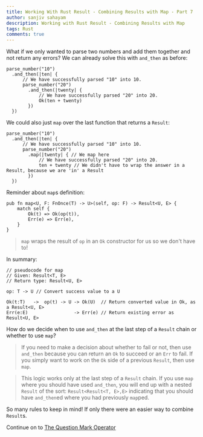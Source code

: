 ```yaml
---
title: Working With Rust Result - Combining Results with Map - Part 7
author: sanjiv sahayam
description: Working with Rust Result - Combining Results with Map
tags: Rust
comments: true
---
```


What if we only wanted to parse two numbers and add them together and not return any errors? We can already solve this with `and_then` as before:

```{.rust .scrollx}
parse_number("10")
  .and_then(|ten| {
      // We have successfully parsed "10" into 10.
      parse_number("20")
        .and_then(|twenty| {
            // We have successfully parsed "20" into 20.
            Ok(ten + twenty)
        })
  })
```

We could also just `map` over the last function that returns a `Result`:

```{.rust .scrollx}
parse_number("10")
  .and_then(|ten| {
      // We have successfully parsed "10" into 10.
      parse_number("20")
        .map(|twenty| { // We map here
            // We have successfully parsed "20" into 20.
            ten + twenty // We didn't have to wrap the answer in a Result, because we are 'in' a Result
        })
  })
```

Reminder about `map`s definition:

```{.rust .scrollx}
pub fn map<U, F: FnOnce(T) -> U>(self, op: F) -> Result<U, E> {
    match self {
        Ok(t) => Ok(op(t)),
        Err(e) => Err(e),
    }
}
```

> `map` wraps the result of `op` in an `Ok` constructor for us so we don't have to!

In summary:

```{.rust .scrollx}
// pseudocode for map
// Given: Result<T, E>
// Return type: Result<U, E>

op: T -> U // Convert success value to a U

Ok(t:T)   ->  op(t) -> U -> Ok(U)  // Return converted value in Ok, as a Result<U, E>
Err(e:E)                 -> Err(e) // Return existing error as Result<U, E>
```

How do we decide when to use `and_then` at the last step of a `Result` chain or whether to use `map`?

> If you need to make a decision about whether to fail or not, then use `and_then` because you
can return an `Ok` to succeed or an `Err` to fail. If you simply want to work on the `Ok` side of a previous `Result`, then use `map`.

> This logic works only at the last step of a `Result` chain. If you use `map` where you should have used `and_then`, you will end up with a nested `Result` of the sort: `Result<Result<T, E>,E>` indicating that you should have `and_then`ed where you had previously `map`ped.

So many rules to keep in mind! If only there were an easier way to combine `Result`s.

Continue on to [The Question Mark Operator](2024-01-24-working-with-rust-result-part-8.html)
